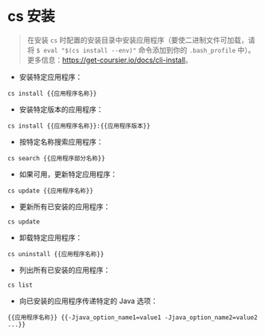 # cs 安装

> 在安装 `cs` 时配置的安装目录中安装应用程序（要使二进制文件可加载，请将 `$ eval "$(cs install --env)"` 命令添加到你的 `.bash_profile` 中）。
> 更多信息：<https://get-coursier.io/docs/cli-install>。

- 安装特定应用程序：

`cs install {{应用程序名称}}`

- 安装特定版本的应用程序：

`cs install {{应用程序名称}}:{{应用程序版本}}`

- 按特定名称搜索应用程序：

`cs search {{应用程序部分名称}}`

- 如果可用，更新特定应用程序：

`cs update {{应用程序名称}}`

- 更新所有已安装的应用程序：

`cs update`

- 卸载特定应用程序：

`cs uninstall {{应用程序名称}}`

- 列出所有已安装的应用程序：

`cs list`

- 向已安装的应用程序传递特定的 Java 选项：

`{{应用程序名称}} {{-Jjava_option_name1=value1 -Jjava_option_name2=value2 ...}}`
